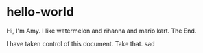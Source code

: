 # hello-world

Hi, I'm Amy. I like watermelon and rihanna and mario kart. The End.

I have taken control of this document. Take that.
sad
